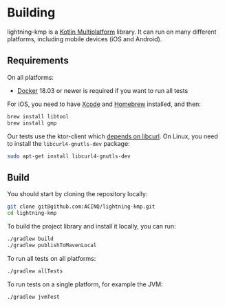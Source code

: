 # Building

lightning-kmp is a [Kotlin Multiplatform](https://kotlinlang.org/docs/multiplatform.html) library.
It can run on many different platforms, including mobile devices (iOS and Android).

## Requirements

On all platforms:

- [Docker](https://www.docker.com/) 18.03 or newer is required if you want to run all tests

For iOS, you need to have [Xcode](https://developer.apple.com/xcode/) and [Homebrew](https://brew.sh/) installed, and then:

```sh
brew install libtool
brew install gmp
```

Our tests use the ktor-client which [depends on libcurl](https://ktor.io/docs/client-engines.html#curl). On Linux, you need to install the `libcurl4-gnutls-dev` package:

```sh
sudo apt-get install libcurl4-gnutls-dev
```

## Build

You should start by cloning the repository locally:

```sh
git clone git@github.com:ACINQ/lightning-kmp.git
cd lightning-kmp
```

To build the project library and install it locally, you can run:

```sh
./gradlew build
./gradlew publishToMavenLocal
```

To run all tests on all platforms:

```sh
./gradlew allTests
```

To run tests on a single platform, for example the JVM:

```sh
./gradlew jvmTest
```
